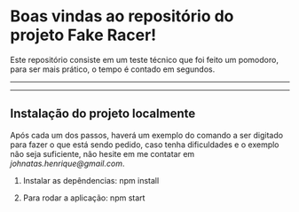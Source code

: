 
# Boas vindas ao repositório do projeto Fake Racer!

Este repositório consiste em um teste técnico que foi feito um pomodoro, para ser mais prático, o tempo é contado em segundos.

---

---

## Instalação do projeto localmente

Após cada um dos passos, haverá um exemplo do comando a ser digitado para fazer o que está sendo pedido, caso tenha dificuldades e o exemplo não seja suficiente, não hesite em me contatar em _johnatas.henrique@gmail.com_.

1. Instalar as depêndencias: npm install

2. Para rodar a aplicação: npm start


